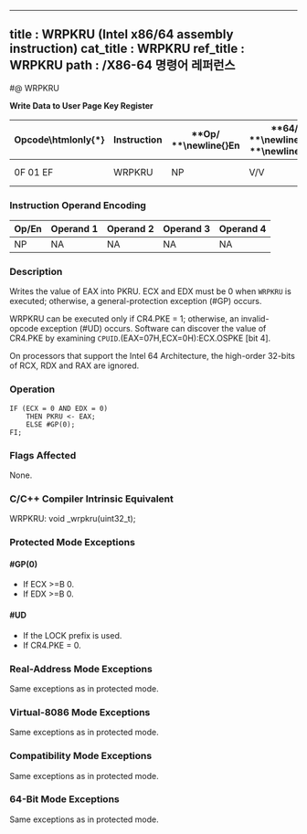----------------------------
title : WRPKRU (Intel x86/64 assembly instruction)
cat_title : WRPKRU
ref_title : WRPKRU
path : /X86-64 명령어 레퍼런스
----------------------------
#@ WRPKRU

**Write Data to User Page Key Register**

|**Opcode\htmlonly{*}**|**Instruction**|**Op/ **\newline{}**En**|**64/32bit **\newline{}**Mode **\newline{}**Support**|**CPUID **\newline{}**Feature **\newline{}**Flag**|**Description**|
|----------------------|---------------|------------------------|-----------------------------------------------------|--------------------------------------------------|---------------|
|0F 01 EF|WRPKRU|NP|V/V|OSPKE|Writes EAX into PKRU.|
### Instruction Operand Encoding


|Op/En|Operand 1|Operand 2|Operand 3|Operand 4|
|-----|---------|---------|---------|---------|
|NP|NA|NA|NA|NA|
### Description


Writes the value of EAX into PKRU. ECX and EDX must be 0 when `WRPKRU` is executed; otherwise, a general-protection exception (#GP) occurs.

WRPKRU can be executed only if CR4.PKE = 1; otherwise, an invalid-opcode exception (#UD) occurs. Software can discover the value of CR4.PKE by examining `CPUID`.(EAX=07H,ECX=0H):ECX.OSPKE [bit 4].

On processors that support the Intel 64 Architecture, the high-order 32-bits of RCX, RDX and RAX are ignored.


### Operation

```info-verb
IF (ECX = 0 AND EDX = 0) 
    THEN PKRU <- EAX;
    ELSE #GP(0); 
FI;
```
### Flags Affected


None.

### C/C++ Compiler Intrinsic Equivalent


WRPKRU: void _wrpkru(uint32_t);


### Protected Mode Exceptions

#### #GP(0)
* If ECX >=B  0.
* If EDX >=B  0.

#### #UD
* If the LOCK prefix is used.
* If CR4.PKE = 0.

### Real-Address Mode Exceptions



Same exceptions as in protected mode.


### Virtual-8086 Mode Exceptions



Same exceptions as in protected mode.


### Compatibility Mode Exceptions



Same exceptions as in protected mode.


### 64-Bit Mode Exceptions



Same exceptions as in protected mode.

